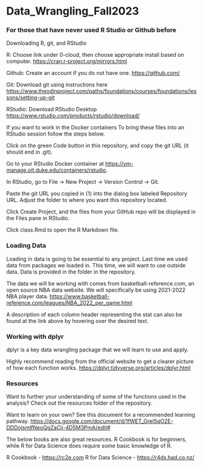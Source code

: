 # Data_Wrangling_Fall2023

### For those that have never used R Studio or Github before
Downloading R, git, and RStudio

R: Choose link under 0-cloud, then choose appropriate install based on computer. https://cran.r-project.org/mirrors.html

Github: Create an account if you do not have one. https://github.com/

Git: Download git using instructions here https://www.theodinproject.com/paths/foundations/courses/foundations/lessons/setting-up-git

RStudio: Download RStudio Desktop https://www.rstudio.com/products/rstudio/download/

If you want to work in the Docker containers
To bring these files into an RStudio session follow the steps below.

Click on the green Code button in this repository, and copy the git URL (it should end in .git).

Go to your RStudio Docker container at https://vm-manage.oit.duke.edu/containers/rstudio.

In RStudio, go to File → New Project → Version Control → Git.

Paste the git URL you copied in (1) into the dialog box labeled Repository URL. Adjust the folder to where you want this repository located.

Click Create Project, and the files from your GitHub repo will be displayed in the Files pane in RStudio.

Click class.Rmd to open the R Markdown file.


### Loading Data
Loading in data is going to be essential to any project. Last time we used data from packages we loaded in. This time, we will want to use outside data. Data is provided in the folder in the repository.

The data we will be working with comes from basketball-reference.com, an open source NBA data website. We will specifically be using 2021-2022 NBA player data. https://www.basketball-reference.com/leagues/NBA_2022_per_game.html

A description of each column header representing the stat can also be found at the link above by hovering over the desired text.

### Working with dplyr
dplyr is a key data wrangling package that we will learn to use and apply.

Highly recommend reading from the official website to get a clearer picture of how each function works. https://dplyr.tidyverse.org/articles/dplyr.html

### Resources
Want to further your understanding of some of the functions used in the analysis? Check out the resources folder of the repository.

Want to learn on your own? See this document for a recommended learning pathway. https://docs.google.com/document/d/1fWET_GreI5qO2E-DDDojsmlfNeoQgZaCji-4D5M3PmA/edit#

The below books are also great resources. R Cookbook is for beginners, while R for Data Science does require some basic knowledge of R.

R Cookbook - https://rc2e.com
R for Data Science - https://r4ds.had.co.nz/
